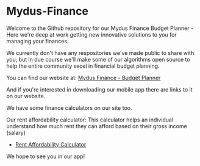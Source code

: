# Mydus-Finance
Welcome to the Github repository for our Mydus Finance Budget Planner - Here we're deep at work getting new innovative solutions to you for managing your finances.

We currently don't have any respositories we've made public to share with you, but in due course we'll make some of our algorithms open source to help the entire community excel in financial budget planning.

You can find our website at: [Mydus Finance - Budget Planner](https://mydusfinance.com)

And if you're interested in downloading our mobile app there are links to it on our website.

We have some finance calculators on our site too.

Our rent affordability calculator:
This calculator helps an individual understand how much rent they can afford based on their gross income (salary)
  - [Rent Affordability Calculator](https://mydusfinance.com/rent-affordability-calculator)

We hope to see you in our app!
